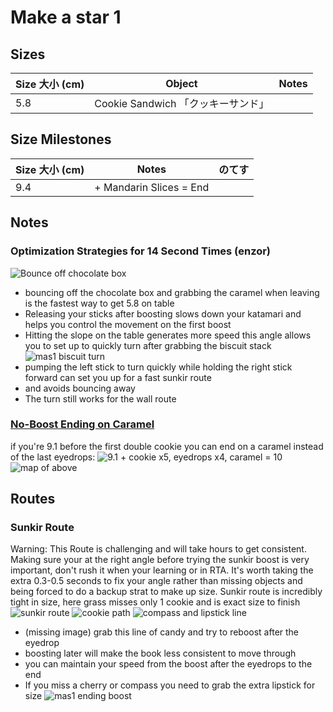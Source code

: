 # Make a star 1

Sizes
---
| Size 大小 (cm) | Object                             | Notes |
| --------- | ---------------------------------- | ----- |
| 5.8       | Cookie Sandwich 「クッキーサンド」 |       |

Size Milestones
---
| Size 大小 (cm) | Notes                   | のてす                  |
| -------------- | ----------------------- | ----------------------- |
| 9.4            | + Mandarin Slices = End |  |

Notes
---

### Optimization Strategies for 14 Second Times (enzor)
![Bounce off chocolate box](https://cdn.discordapp.com/attachments/738268798150508606/940037345875492874/mas1_caramel_compressed.gif)
- bouncing off the chocolate box and grabbing the caramel when leaving is the fastest way to get 5.8 on table 
- Releasing your sticks after boosting slows down your katamari and helps you control the movement on the first boost 
- Hitting the slope on the table generates more speed 
this angle allows you to set up to quickly turn after grabbing the biscuit stack
![mas1 biscuit turn](https://cdn.discordapp.com/attachments/738268798150508606/940048920086720512/mas1_biscuit_turn.gif)
- pumping the left stick to turn quickly while holding the right stick forward can set you up for a fast sunkir route
- and avoids bouncing away 
- The turn still works for the wall route


### [No-Boost Ending on Caramel](https://youtu.be/3B4_QlK_49I?t=17)
if you're 9.1 before the first double cookie you can end on a caramel instead of the last eyedrops:
![9.1 + cookie x5, eyedrops x4, caramel = 10](https://i.imgur.com/lpkUHnG.png)
![map of above](https://i.imgur.com/WlnvJKQ.png)


Routes
---

### Sunkir Route
Warning: This Route is challenging and will take hours to get consistent. 
Making sure your at the right angle before trying the sunkir boost is very important, don't rush it when your learning or in RTA. It's worth taking the extra 0.3-0.5 seconds to fix your angle rather than missing objects and being forced to do a backup strat to make up size.
Sunkir route is incredibly tight in size, here grass misses only 1 cookie and is exact size to finish
![sunkir route](https://cdn.discordapp.com/attachments/738268798150508606/940056419212861480/sunkir_route.gif)
![cookie path](https://cdn.discordapp.com/attachments/738268798150508606/940064948489420840/unknown.png)
![compass and lipstick line](https://cdn.discordapp.com/attachments/738268798150508606/940067592410902608/unknown.png)
- (missing image) grab this line of candy and try to reboost after the eyedrop
- boosting later will make the book less consistent to move through
- you can maintain your speed from the boost after the eyedrops to the end
- If you miss a cherry or compass you need to grab the extra lipstick for size
![mas1 ending boost](https://cdn.discordapp.com/attachments/738268798150508606/940068628328489030/ending_boost.gif)